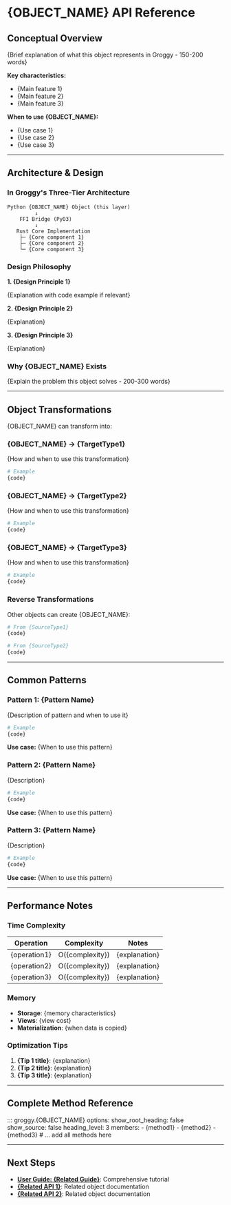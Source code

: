 # {OBJECT_NAME} API Reference

## Conceptual Overview

{Brief explanation of what this object represents in Groggy - 150-200 words}

**Key characteristics:**
- {Main feature 1}
- {Main feature 2}
- {Main feature 3}

**When to use {OBJECT_NAME}:**
- {Use case 1}
- {Use case 2}
- {Use case 3}

---

## Architecture & Design

### In Groggy's Three-Tier Architecture

```
Python {OBJECT_NAME} Object (this layer)
         ↓
    FFI Bridge (PyO3)
         ↓
   Rust Core Implementation
    ├─ {Core component 1}
    ├─ {Core component 2}
    └─ {Core component 3}
```

### Design Philosophy

**1. {Design Principle 1}**

{Explanation with code example if relevant}

**2. {Design Principle 2}**

{Explanation}

**3. {Design Principle 3}**

{Explanation}

### Why {OBJECT_NAME} Exists

{Explain the problem this object solves - 200-300 words}

---

## Object Transformations

{OBJECT_NAME} can transform into:

### {OBJECT_NAME} → {TargetType1}
{How and when to use this transformation}

```python
# Example
{code}
```

### {OBJECT_NAME} → {TargetType2}
{How and when to use this transformation}

```python
# Example
{code}
```

### {OBJECT_NAME} → {TargetType3}
{How and when to use this transformation}

```python
# Example
{code}
```

### Reverse Transformations

Other objects can create {OBJECT_NAME}:

```python
# From {SourceType1}
{code}

# From {SourceType2}
{code}
```

---

## Common Patterns

### Pattern 1: {Pattern Name}

{Description of pattern and when to use it}

```python
# Example
{code}
```

**Use case:** {When to use this pattern}

### Pattern 2: {Pattern Name}

{Description}

```python
# Example
{code}
```

**Use case:** {When to use this pattern}

### Pattern 3: {Pattern Name}

{Description}

```python
# Example
{code}
```

**Use case:** {When to use this pattern}

---

## Performance Notes

### Time Complexity

| Operation | Complexity | Notes |
|-----------|------------|-------|
| {operation1} | O({complexity}) | {explanation} |
| {operation2} | O({complexity}) | {explanation} |
| {operation3} | O({complexity}) | {explanation} |

### Memory

- **Storage**: {memory characteristics}
- **Views**: {view cost}
- **Materialization**: {when data is copied}

### Optimization Tips

1. **{Tip 1 title}**: {explanation}
2. **{Tip 2 title}**: {explanation}
3. **{Tip 3 title}**: {explanation}

---

## Complete Method Reference

::: groggy.{OBJECT_NAME}
    options:
      show_root_heading: false
      show_source: false
      heading_level: 3
      members:
        - {method1}
        - {method2}
        - {method3}
        # ... add all methods here

---

## Next Steps

- **[User Guide: {Related Guide}](../guide/{guide_file}.md)**: Comprehensive tutorial
- **[{Related API 1}](related1.md)**: Related object documentation
- **[{Related API 2}](related2.md)**: Related object documentation
